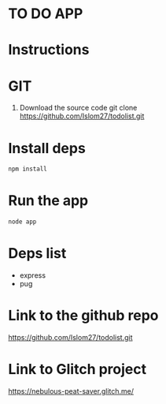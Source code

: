 # TO DO APP

# Instructions
# GIT
1. Download the source code
git clone https://github.com/Islom27/todolist.git

# Install deps
```bash
npm install
```

# Run the app
``` bash 
node app
```

# Deps list
- express
- pug

# Link to the github repo
https://github.com/Islom27/todolist.git

# Link to Glitch project
https://nebulous-peat-saver.glitch.me/